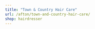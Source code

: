 ```yaml
---
title: "Town & Country Hair Care"
url: /afton/town-and-country-hair-care/
shop: hairdresser
---
```

